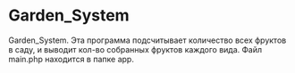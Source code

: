 # Garden_System 
Garden_System.
Эта программа подсчитывает количество всех фруктов в саду, и выводит кол-во собранных фруктов каждого вида.
Файл main.php находится в папке app.